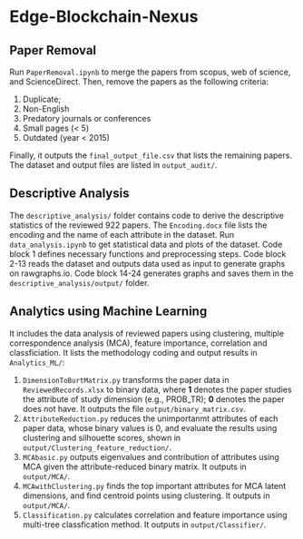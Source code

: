 # Edge-Blockchain-Nexus

## Paper Removal
Run `PaperRemoval.ipynb` to merge the papers from scopus, web of science, and ScienceDirect.
Then, remove the papers as the following criteria:
1. Duplicate;
2. Non-English
3. Predatory journals or conferences
4. Small pages (< 5)
5. Outdated (year < 2015)

Finally, it outputs the `final_output_file.csv` that lists the remaining papers. The dataset and output files are listed in `output_audit/`.

## Descriptive Analysis
The `descriptive_analysis/` folder contains code to derive the descriptive statistics of the reviewed 922 papers.
The `Encoding.docx` file lists the encoding and the name of each attribute in the dataset.
Run `data_analysis.ipynb` to get statistical data and plots of the dataset. Code block 1 defines necessary functions and preprocessing steps. Code block 2-13 reads the dataset and outputs data used as input to generate graphs on rawgraphs.io. Code block 14-24 generates graphs and saves them in the `descriptive_analysis/output/` folder.

## Analytics using Machine Learning
It includes the data analysis of reviewed papers using clustering, multiple correspondence analysis (MCA), feature importance, correlation and classficiation. It lists the methodology coding and output results in `Analytics_ML/`:
1. `DimensionToBurtMatrix.py` transforms the paper data in `ReviewedRecords.xlsx` to binary data, where **1** denotes the paper studies the attribute of study dimension (e.g., PROB_TR); **0** denotes the paper does not have. It outputs the file `output/binary_matrix.csv`.
2. `AttributeReduction.py` reduces the unimportanmt attributes of each paper data, whose binary values is 0, and evaluate the results using clustering and silhouette scores, shown in `output/Clustering_feature_reduction/`.
3. `MCAbasic.py` outputs eigenvalues and contribution of attributes using MCA given the attribute-reduced binary matrix. It outputs in `output/MCA/`.
4. `MCAwithClustering.py` finds the top important attributes for MCA latent dimensions, and find centroid points using clustering. It outputs in `output/MCA/`.
5. `Classification.py` calculates correlation and feature importance using multi-tree classfication method. It outputs in `output/Classifier/`.
